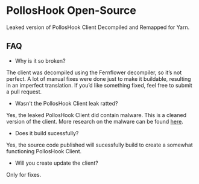 
# PollosHook Open-Source

Leaked version of PollosHook Client Decompiled and Remapped for Yarn.

## FAQ

- Why is it so broken?

The client was decompiled using the Fernflower decompiler, so it’s not perfect. A lot of manual fixes were done just to make it buildable, resulting in an imperfect translation. If you’d like something fixed, feel free to submit a pull request.

- Wasn't the PollosHook Client leak ratted?

Yes, the leaked PollosHook Client did contain malware. This is a cleaned version of the client. More research on the malware can be found [here](https://github.com/Egida/kutuzov-backdoor).

- Does it build sucessfully?

Yes, the source code published will sucessfully build to create a somewhat functioning PollosHook Client.

- Will you create update the client?

Only for fixes.
